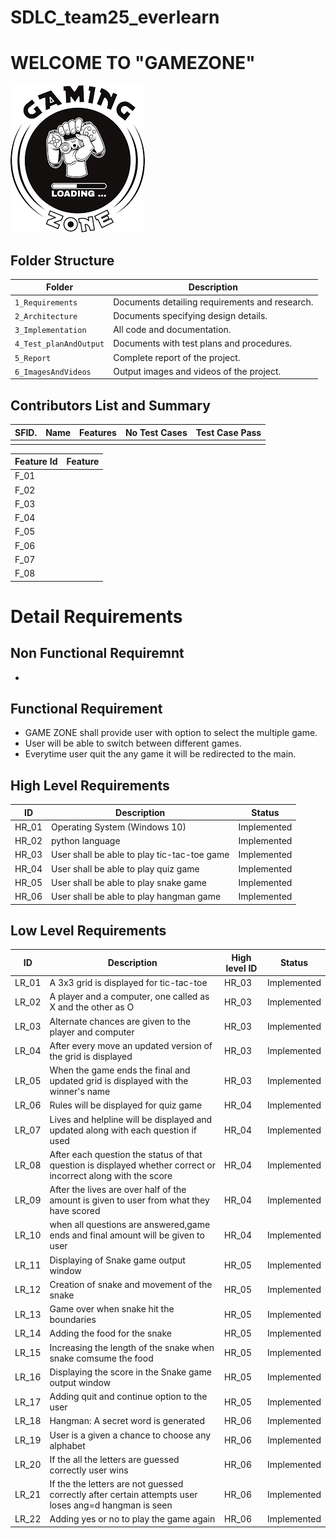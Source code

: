 # SDLC_team25_everlearn
# WELCOME TO  "GAMEZONE"
![Banner](https://github.com/hrithwik6986/SDLC_25_everlearn/blob/main/1_Requirements/gaming.png)



## Folder Structure
Folder                  | Description
------------------------| -----------------------------------------
`1_Requirements`        | Documents detailing requirements and research.
`2_Architecture`        | Documents specifying design details.
`3_Implementation`      | All code and documentation.
`4_Test_planAndOutput`  | Documents with test plans and procedures.
`5_Report`              | Complete report of the project.
`6_ImagesAndVideos`     | Output images and videos of the project.


## Contributors List and Summary

SFID.  |  Name      |    Features                       |   No Test Cases|  Test Case Pass|
-------|----------- |-----------------------------------|----------------|----------------|
       |            |                                   |                |                |
       

| Feature Id | Feature |
| -----------|---------|
|F_01|                      |
|F_02|                      |
|F_03|                      |
|F_04|                      |
|F_05|                      |
|F_06|                      |
|F_07|                      |
|F_08|                      |


# Detail Requirements

## Non Functional Requiremnt 
*

## Functional Requirement 
* GAME ZONE shall provide user with option to select the multiple game. 
* User will be able to switch between different games.
* Everytime user quit the any game it will be redirected to the main.

## High Level Requirements

|      ID          |Description                          |Status                         
|----------------|-------------------------------|-----------------------------|
|HR_01|Operating System (Windows 10)             |Implemented                  |
|HR_02|python language                           |Implemented                  |
|HR_03|User shall be able to play tic-tac-toe game|Implemented                 |
|HR_04|User shall be able to play quiz game      |Implemented                             |
|HR_05|User shall be able to play snake game     |Implemented                             |
|HR_06|User shall be able to play hangman game   |Implemented                        |


## Low Level Requirements

|      ID          |Description                          |High level ID|Status |                        
|----------------|-------------------------------|-----------------------------|------------------------------|
|LR_01|       A 3x3 grid is displayed for tic-tac-toe                                   |HR_03|Implemented                  |
|LR_02|          A player and a computer, one called as X and the other as O                                |HR_03|Implemented|
|LR_03| Alternate chances are given to the player and computer|HR_03|Implemented|
|LR_04| After every move an updated version of the grid is displayed|HR_03|Implemented|
|LR_05| When the game ends the final and updated grid is displayed with the winner's name|HR_03|Implemented|
|LR_06| Rules will be displayed for quiz game|HR_04|Implemented|
|LR_07|Lives and helpline will be displayed and updated along with each question if used|HR_04|Implemented|
|LR_08|After each question the status of that question is displayed whether correct or incorrect along with the score|HR_04|Implemented|
|LR_09|After the lives are over half of the amount is given to user from what they have scored|HR_04|Implemented|
|LR_10|when all questions are answered,game ends and final amount will be given to user|HR_04|Implemented|
|LR_11|Displaying of Snake game output window |HR_05|Implemented|
|LR_12|Creation of snake and movement of the snake |HR_05|Implemented|
|LR_13|Game over when snake hit the boundaries |HR_05|Implemented|
|LR_14|Adding the food for the snake |HR_05|Implemented|
|LR_15|Increasing the length of the snake when snake comsume the food |HR_05|Implemented|
|LR_16|Displaying the score in the Snake game output window |HR_05|Implemented|
|LR_17|Adding quit and continue option to the user |HR_05|Implemented|
|LR_18|Hangman: A secret word is generated|HR_06|Implemented|
|LR_19|User is a given a chance to choose any alphabet|HR_06|Implemented|
|LR_20|If the all the letters are guessed correctly user wins|HR_06|Implemented|
|LR_21|If the the letters are not guessed correctly after certain attempts user loses ang=d hangman is seen|HR_06|Implemented|
|LR_22|Adding yes or no to play the game again|HR_06|Implemented|

